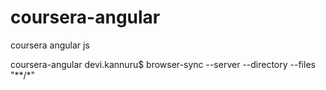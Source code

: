 # coursera-angular
coursera angular js

coursera-angular devi.kannuru$ browser-sync --server --directory --files "**/*"
